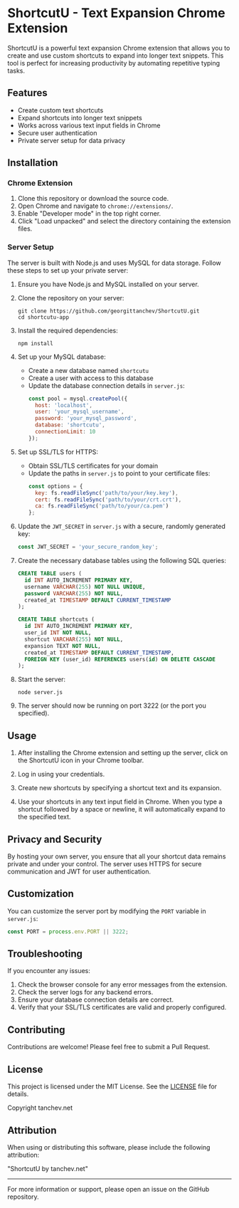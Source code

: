 # ShortcutU - Text Expansion Chrome Extension

ShortcutU is a powerful text expansion Chrome extension that allows you to create and use custom shortcuts to expand into longer text snippets. This tool is perfect for increasing productivity by automating repetitive typing tasks.

## Features

- Create custom text shortcuts
- Expand shortcuts into longer text snippets
- Works across various text input fields in Chrome
- Secure user authentication
- Private server setup for data privacy

## Installation

### Chrome Extension

1. Clone this repository or download the source code.
2. Open Chrome and navigate to `chrome://extensions/`.
3. Enable "Developer mode" in the top right corner.
4. Click "Load unpacked" and select the directory containing the extension files.

### Server Setup

The server is built with Node.js and uses MySQL for data storage. Follow these steps to set up your private server:

1. Ensure you have Node.js and MySQL installed on your server.

2. Clone the repository on your server:
   ```
   git clone https://github.com/georgittanchev/ShortcutU.git
   cd shortcutu-app
   ```

3. Install the required dependencies:
   ```
   npm install
   ```

4. Set up your MySQL database:
   - Create a new database named `shortcutu`
   - Create a user with access to this database
   - Update the database connection details in `server.js`:
     ```javascript
     const pool = mysql.createPool({
       host: 'localhost',
       user: 'your_mysql_username',
       password: 'your_mysql_password',
       database: 'shortcutu',
       connectionLimit: 10
     });
     ```

5. Set up SSL/TLS for HTTPS:
   - Obtain SSL/TLS certificates for your domain
   - Update the paths in `server.js` to point to your certificate files:
     ```javascript
     const options = {
       key: fs.readFileSync('path/to/your/key.key'),
       cert: fs.readFileSync('path/to/your/crt.crt'),
       ca: fs.readFileSync('path/to/your/ca.pem')
     };
     ```

6. Update the `JWT_SECRET` in `server.js` with a secure, randomly generated key:
   ```javascript
   const JWT_SECRET = 'your_secure_random_key';
   ```

7. Create the necessary database tables using the following SQL queries:
   ```sql
   CREATE TABLE users (
     id INT AUTO_INCREMENT PRIMARY KEY,
     username VARCHAR(255) NOT NULL UNIQUE,
     password VARCHAR(255) NOT NULL,
     created_at TIMESTAMP DEFAULT CURRENT_TIMESTAMP
   );

   CREATE TABLE shortcuts (
     id INT AUTO_INCREMENT PRIMARY KEY,
     user_id INT NOT NULL,
     shortcut VARCHAR(255) NOT NULL,
     expansion TEXT NOT NULL,
     created_at TIMESTAMP DEFAULT CURRENT_TIMESTAMP,
     FOREIGN KEY (user_id) REFERENCES users(id) ON DELETE CASCADE
   );
   ```

8. Start the server:
   ```
   node server.js
   ```

9. The server should now be running on port 3222 (or the port you specified).

## Usage

1. After installing the Chrome extension and setting up the server, click on the ShortcutU icon in your Chrome toolbar.

2. Log in using your credentials.

3. Create new shortcuts by specifying a shortcut text and its expansion.

4. Use your shortcuts in any text input field in Chrome. When you type a shortcut followed by a space or newline, it will automatically expand to the specified text.

## Privacy and Security

By hosting your own server, you ensure that all your shortcut data remains private and under your control. The server uses HTTPS for secure communication and JWT for user authentication.

## Customization

You can customize the server port by modifying the `PORT` variable in `server.js`:

```javascript
const PORT = process.env.PORT || 3222;
```

## Troubleshooting

If you encounter any issues:

1. Check the browser console for any error messages from the extension.
2. Check the server logs for any backend errors.
3. Ensure your database connection details are correct.
4. Verify that your SSL/TLS certificates are valid and properly configured.

## Contributing

Contributions are welcome! Please feel free to submit a Pull Request.

## License

This project is licensed under the MIT License. See the [LICENSE](LICENSE) file for details.

Copyright tanchev.net

## Attribution

When using or distributing this software, please include the following attribution:

"ShortcutU by tanchev.net"

---

For more information or support, please open an issue on the GitHub repository.
